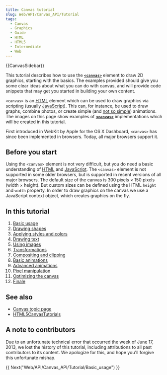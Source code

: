 ```yaml
---
title: Canvas tutorial
slug: Web/API/Canvas_API/Tutorial
tags:
  - Canvas
  - Graphics
  - Guide
  - HTML
  - HTML5
  - Intermediate
  - Web
---
```

{{CanvasSidebar}}

This tutorial describes how to use the [**`<canvas>`**](/en-US/docs/Web/HTML/Element/canvas) element to draw 2D graphics, starting with the basics. The examples provided should give you some clear ideas about what you can do with canvas, and will provide code snippets that may get you started in building your own content.

`<canvas>` is an [HTML](/en-US/docs/Web/HTML) element which can be used to draw graphics via scripting (usually [JavaScript](/en-US/docs/Glossary/JavaScript)). This can, for instance, be used to draw graphs, combine photos, or create simple (and [not so simple](/en-US/docs/Web/API/Canvas_API/A_basic_ray-caster)) animations. The images on this page show examples of [**`<canvas>`**](/en-US/docs/Web/HTML/Element/canvas) implementations which will be created in this tutorial.

First introduced in WebKit by Apple for the OS X Dashboard, `<canvas>` has since been implemented in browsers. Today, all major browsers support it.

## Before you start

Using the `<canvas>` element is not very difficult, but you do need a basic understanding of [HTML](/en-US/docs/Web/HTML) and [JavaScript](/en-US/docs/Web/JavaScript). The `<canvas>` element is not supported in some older browsers, but is supported in recent versions of all major browsers. The default size of the canvas is 300 pixels × 150 pixels (width × height). But custom sizes can be defined using the HTML `height` and `width` property. In order to draw graphics on the canvas we use a JavaScript context object, which creates graphics on the fly.

## In this tutorial

1. [Basic usage](/en-US/docs/Web/API/Canvas_API/Tutorial/Basic_usage)
2. [Drawing shapes](/en-US/docs/Web/API/Canvas_API/Tutorial/Drawing_shapes)
3. [Applying styles and colors](/en-US/docs/Web/API/Canvas_API/Tutorial/Applying_styles_and_colors)
4. [Drawing text](/en-US/docs/Web/API/Canvas_API/Tutorial/Drawing_text)
5. [Using images](/en-US/docs/Web/API/Canvas_API/Tutorial/Using_images)
6. [Transformations](/en-US/docs/Web/API/Canvas_API/Tutorial/Transformations)
7. [Compositing and clipping](/en-US/docs/Web/API/Canvas_API/Tutorial/Compositing)
8. [Basic animations](/en-US/docs/Web/API/Canvas_API/Tutorial/Basic_animations)
9. [Advanced animations](/en-US/docs/Web/API/Canvas_API/Tutorial/Advanced_animations)
10. [Pixel manipulation](/en-US/docs/Web/API/Canvas_API/Tutorial/Pixel_manipulation_with_canvas)
11. [Optimizing the canvas](/en-US/docs/Web/API/Canvas_API/Tutorial/Optimizing_canvas)
12. [Finale](/en-US/docs/Web/API/Canvas_API/Tutorial/Finale)

## See also

- [Canvas topic page](/en-US/docs/Web/API/Canvas_API)
- [HTML5CanvasTutorials](https://www.html5canvastutorials.com/)

## A note to contributors

Due to an unfortunate technical error that occurred the week of June 17, 2013, we lost the history of this tutorial, including attributions to all past contributors to its content. We apologize for this, and hope you'll forgive this unfortunate mishap.

{{ Next("Web/API/Canvas_API/Tutorial/Basic_usage") }}
